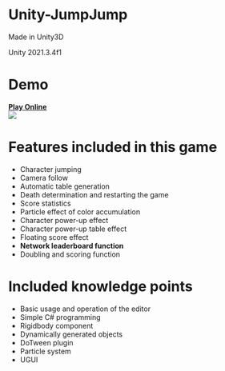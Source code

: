 # Unity-JumpJump
Made in Unity3D

Unity 2021.3.4f1

Demo
===
**[Play Online](https://chenruid.github.io/Jump-Jump/webDemo/)**  
![](https://raw.githubusercontent.com/zhenghongzhi/Unity-JumpJump/master/demo.gif)  


Features included in this game
===
- Character jumping
- Camera follow
- Automatic table generation
- Death determination and restarting the game
- Score statistics
- Particle effect of color accumulation
- Character power-up effect
- Character power-up table effect
- Floating score effect
- **Network leaderboard function**
- Doubling and scoring function

Included knowledge points
===
- Basic usage and operation of the editor
- Simple C# programming
- Rigidbody component
- Dynamically generated objects
- DoTween plugin
- Particle system
- UGUI
